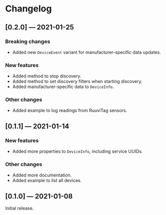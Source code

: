 # Changelog

## [0.2.0] — 2021-01-25
### Breaking changes
- Added new `DeviceEvent` variant for manufacturer-specific data updates.

### New features
- Added method to stop discovery.
- Added method to set discovery filters when starting discovery.
- Added manufacturer-specific data to `DeviceInfo`.

### Other changes
- Added example to log readings from RuuviTag sensors.

## [0.1.1] — 2021-01-14
### New features
- Added more properties to `DeviceInfo`, including service UUIDs.

### Other changes
- Added more documentation.
- Added example to list all devices.

## [0.1.0] — 2021-01-08

Initial release.
